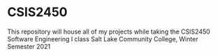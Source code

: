 # CSIS2450

This repository will house all of my projects while taking the CSIS2450 Software Engineering I class
Salt Lake Community College, Winter Semester 2021
